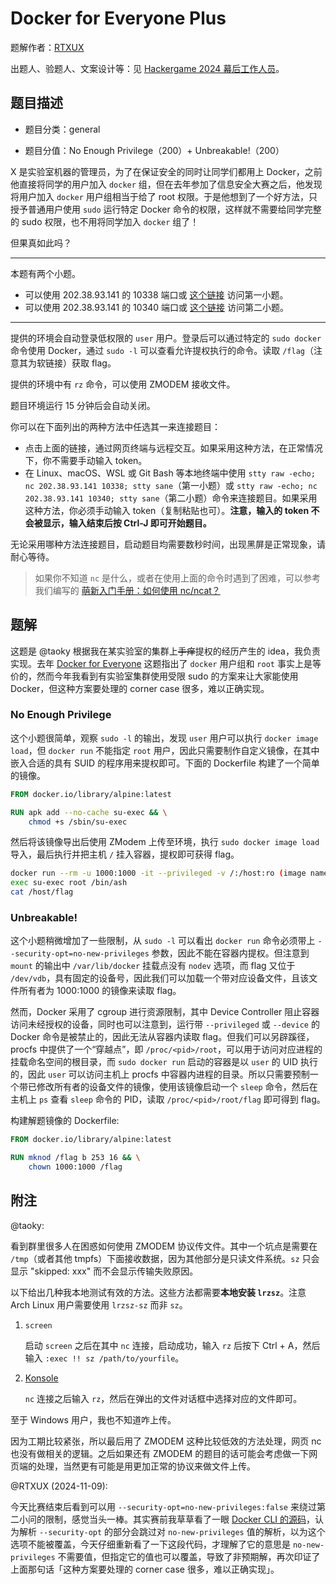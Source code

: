 # Docker for Everyone Plus

题解作者：[RTXUX](https://github.com/RTXUX)

出题人、验题人、文案设计等：见 [Hackergame 2024 幕后工作人员](https://hack.lug.ustc.edu.cn/credits/)。

## 题目描述

- 题目分类：general

- 题目分值：No Enough Privilege（200）+ Unbreakable!（200）

X 是实验室机器的管理员，为了在保证安全的同时让同学们都用上 Docker，之前他直接将同学的用户加入 `docker` 组，但在去年参加了信息安全大赛之后，他发现将用户加入 `docker` 用户组相当于给了 root 权限。于是他想到了一个好方法，只授予普通用户使用 `sudo` 运行特定 Docker 命令的权限，这样就不需要给同学完整的 sudo 权限，也不用将同学加入 `docker` 组了！

但果真如此吗？

---

本题有两个小题。

- 可以使用 202.38.93.141 的 10338 端口或 [这个链接](http://202.38.93.141:10339/?token={token}) 访问第一小题。
- 可以使用 202.38.93.141 的 10340 端口或 [这个链接](http://202.38.93.141:10341/?token={token}) 访问第二小题。

---

提供的环境会自动登录低权限的 `user` 用户。登录后可以通过特定的 `sudo docker` 命令使用 Docker，通过 `sudo -l` 可以查看允许提权执行的命令。读取 `/flag`（注意其为软链接）获取 flag。

提供的环境中有 `rz` 命令，可以使用 ZMODEM 接收文件。

题目环境运行 15 分钟后会自动关闭。

你可以在下面列出的两种方法中任选其一来连接题目：

- 点击上面的链接，通过网页终端与远程交互。如果采用这种方法，在正常情况下，你不需要手动输入 token。
- 在 Linux、macOS、WSL 或 Git Bash 等本地终端中使用 `stty raw -echo; nc 202.38.93.141 10338; stty sane`（第一小题）或 `stty raw -echo; nc 202.38.93.141 10340; stty sane`（第二小题）命令来连接题目。如果采用这种方法，你必须手动输入 token（复制粘贴也可）。**注意，输入的 token 不会被显示，输入结束后按 Ctrl-J 即可开始题目。**

无论采用哪种方法连接题目，启动题目均需要数秒时间，出现黑屏是正常现象，请耐心等待。

> 如果你不知道 `nc` 是什么，或者在使用上面的命令时遇到了困难，可以参考我们编写的 [萌新入门手册：如何使用 nc/ncat？](https://lug.ustc.edu.cn/planet/2019/09/how-to-use-nc/)

## 题解

这题是 @taoky 根据我在某实验室的集群上~~手痒~~提权的经历产生的 idea，我负责实现。去年 [Docker for Everyone](https://github.com/USTC-Hackergame/hackergame2023-writeups/blob/master/official/Docker%20for%20Everyone/README.md) 这题指出了 `docker` 用户组和 `root` 事实上是等价的，然而今年我看到有实验室集群使用受限 sudo 的方案来让大家能使用 Docker，但这种方案要处理的 corner case 很多，难以正确实现。

### No Enough Privilege

这个小题很简单，观察 `sudo -l` 的输出，发现 `user` 用户可以执行 `docker image load`，但 `docker run` 不能指定 `root` 用户，因此只需要制作自定义镜像，在其中嵌入合适的具有 SUID 的程序用来提权即可。下面的 Dockerfile 构建了一个简单的镜像。

```Dockerfile
FROM docker.io/library/alpine:latest

RUN apk add --no-cache su-exec && \
    chmod +s /sbin/su-exec
```

然后将该镜像导出后使用 ZModem 上传至环境，执行 `sudo docker image load` 导入，最后执行并把主机 `/` 挂入容器，提权即可获得 flag。

```sh
docker run --rm -u 1000:1000 -it --privileged -v /:/host:ro (image name)
exec su-exec root /bin/ash
cat /host/flag
```

### Unbreakable!

这个小题稍微增加了一些限制，从 `sudo -l` 可以看出 `docker run` 命令必须带上 `--security-opt=no-new-privileges` 参数，因此不能在容器内提权。但注意到 `mount` 的输出中 `/var/lib/docker` 挂载点没有 `nodev` 选项，而 flag 又位于 `/dev/vdb`，具有固定的设备号，因此我们可以加载一个带对应设备文件，且该文件所有者为 1000:1000 的镜像来读取 flag。

然而，Docker 采用了 cgroup 进行资源限制，其中 Device Controller 阻止容器访问未经授权的设备，同时也可以注意到，运行带 `--privileged` 或 `--device` 的 Docker 命令是被禁止的，因此无法从容器内读取 flag。但我们可以另辟蹊径，procfs 中提供了一个“穿越点”，即 `/proc/<pid>/root`，可以用于访问对应进程的挂载命名空间的根目录，而 `sudo docker run` 启动的容器是以 `user` 的 UID 执行的，因此 `user` 可以访问主机上 procfs 中容器内进程的目录。所以只需要预制一个带已修改所有者的设备文件的镜像，使用该镜像启动一个 `sleep` 命令，然后在主机上 `ps` 查看 `sleep` 命令的 PID，读取 `/proc/<pid>/root/flag` 即可得到 flag。

构建解题镜像的 Dockerfile:

```Dockerfile
FROM docker.io/library/alpine:latest

RUN mknod /flag b 253 16 && \
    chown 1000:1000 /flag
```

## 附注

@taoky:

看到群里很多人在困惑如何使用 ZMODEM 协议传文件。其中一个坑点是需要在 `/tmp`（或者其他 tmpfs）下面接收数据，因为其他部分是只读文件系统。`sz` 只会显示 "skipped: xxx" 而不会显示传输失败原因。

以下给出几种我本地测试有效的方法。这些方法都需要**本地安装 `lrzsz`**。注意 Arch Linux 用户需要使用 `lrzsz-sz` 而非 `sz`。

1. `screen`

    启动 `screen` 之后在其中 `nc` 连接，启动成功，输入 `rz` 后按下 Ctrl + A，然后输入 `:exec !! sz /path/to/yourfile`。

2. [Konsole](https://apps.kde.org/zh-cn/konsole/)

    `nc` 连接之后输入 `rz`，然后在弹出的文件对话框中选择对应的文件即可。

至于 Windows 用户，我也不知道咋上传。

因为工期比较紧张，所以最后用了 ZMODEM 这种比较低效的方法处理，网页 nc 也没有做相关的逻辑。之后如果还有 ZMODEM 的题目的话可能会考虑做一下网页端的处理，当然更有可能是用更加正常的协议来做文件上传。

@RTXUX (2024-11-09):

今天比赛结束后看到可以用 `--security-opt=no-new-privileges:false` 来绕过第二小问的限制，感觉当头一棒。其实赛前我草草看了一眼 [Docker CLI 的源码](https://github.com/docker/cli/blob/917d2dc837673ba6426ff72cabd53325028be809/cli/command/container/opts.go#L918)，认为解析 `--security-opt` 的部分会跳过对 `no-new-privileges` 值的解析，以为这个选项不能被覆盖，今天仔细重新看了一下这段代码，才理解了它的意思是 `no-new-privileges` 不需要值，但指定它的值也可以覆盖，导致了非预期解，再次印证了上面那句话「这种方案要处理的 corner case 很多，难以正确实现」。
